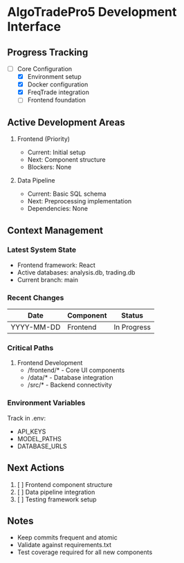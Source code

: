 # AlgoTradePro5 Development Interface

## Progress Tracking
- [ ] Core Configuration
  - [x] Environment setup
  - [x] Docker configuration
  - [x] FreqTrade integration
  - [ ] Frontend foundation

## Active Development Areas
1. Frontend (Priority)
   - Current: Initial setup
   - Next: Component structure
   - Blockers: None

2. Data Pipeline
   - Current: Basic SQL schema
   - Next: Preprocessing implementation
   - Dependencies: None

## Context Management
### Latest System State
- Frontend framework: React
- Active databases: analysis.db, trading.db
- Current branch: main

### Recent Changes
| Date       | Component    | Status    |
|------------|-------------|-----------|
| YYYY-MM-DD | Frontend    | In Progress|

### Critical Paths
1. Frontend Development
   - /frontend/* - Core UI components
   - /data/* - Database integration
   - /src/* - Backend connectivity

### Environment Variables
Track in .env:
- API_KEYS
- MODEL_PATHS
- DATABASE_URLS

## Next Actions
1. [ ] Frontend component structure
2. [ ] Data pipeline integration
3. [ ] Testing framework setup

## Notes
- Keep commits frequent and atomic
- Validate against requirements.txt
- Test coverage required for all new components
